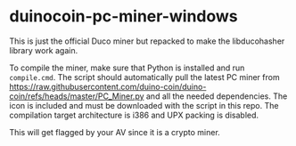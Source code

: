 # duinocoin-pc-miner-windows
This is just the official Duco miner but repacked to make the libducohasher library work again.

To compile the miner, make sure that Python is installed and run `compile.cmd`. The script should automatically pull the latest PC miner from https://raw.githubusercontent.com/duino-coin/duino-coin/refs/heads/master/PC_Miner.py and all the needed dependencies. The icon is included and must be downloaded with the script in this repo. The compilation target architecture is i386 and UPX packing is disabled.

This will get flagged by your AV since it is a crypto miner.
